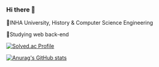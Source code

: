 ### Hi there 👋


🌱INHA University, History & Computer Science Engineering


🔭Studying web back-end


[![Solved.ac Profile](http://mazassumnida.wtf/api/v2/generate_badge?boj=yxin)](https://solved.ac/yxin/)   


[![Anurag's GitHub stats](https://github-readme-stats.vercel.app/api?username=yxxiin)](https://github.com/yxxiin/github-readme-stats)

<!--
**yxxiin/yxxiin** is a ✨ _special_ ✨ repository because its `README.md` (this file) appears on your GitHub profile.

Here are some ideas to get you started:

- 🔭 I’m currently working on ...
- 🌱 I’m currently learning ...
- 👯 I’m looking to collaborate on ...
- 🤔 I’m looking for help with ...
- 💬 Ask me about ...
- 📫 How to reach me: ...
- 😄 Pronouns: ...
- ⚡ Fun fact: ...
-->
